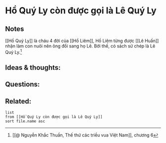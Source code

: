 # Hồ Quý Ly còn được gọi là Lê Quý Ly

## Notes
[[Hồ Quý Ly]] là cháu 4 đời của [[Hồ Liêm]], Hồ Liêm từng được [[Lê Huấn]] nhận làm con nuôi nên ông đổi sang họ Lê. Bởi thế, có sách sử chép là Lê Quý Ly.[^1]

## Ideas & thoughts:


## Questions:


## Related:
```dataview
list
from [[Hồ Quý Ly còn được gọi là Lê Quý Ly]]
sort file.name asc
```
[^1]: [[@ Nguyễn Khắc Thuần, Thế thứ các triều vua Việt Nam]], chương 6